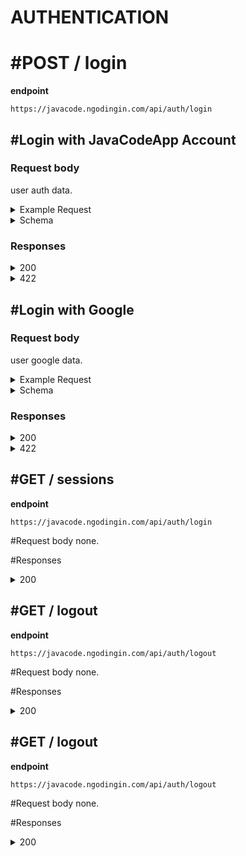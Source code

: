 # AUTHENTICATION

# #POST / login

**endpoint**
```
https://javacode.ngodingin.com/api/auth/login
```

## #**Login with JavaCodeApp Account**

### Request body
user auth data.

<details><summary>Example Request</summary>
<p>

```
{
    "email": "admin@gmail.com",
    "password": "admin"
}
```

</p>
</details>
<details><summary>Schema</summary>
<p>

```
{
    _email_ : type string,
    _password_: type string
}
```

</p>
</details>

### Responses

<details><summary>200</summary>
<p>

```
{
    "status_code": 200,
    "data": {
        "user": {
            "is_google": true,
            "id_user": 1,
            "email": "admin@gmail.com",
            "nama": "Super Admin",
            "m_roles_id": 1,
            "akses": {
                "master_roles": true,
                "master_user": true,
                "master_akses": true,
                "pengguna_akses": true,
                "pengguna_user": true,
                "app_transaksi1": true,
                "laporan_laporan1": true
            }
        },
        "token": "m_app"
    }
}
```

</p>
</details>

<details><summary>422</summary>
<p>

```
{
    "status_code": 422,
    "errors": [
        "Mohon maaf tidak dapat menemukan data anda !"
    ]
}
```

```
{
    "status_code": 422,
    "errors": [
        "<span class=\"gump-field\">Email</span> harus diisi"
    ]
}
```

```
{
    "status_code": 422,
    "errors": [
        "Password yang anda masukkan salah !"
    ]
}
```

</p>
</details>

## #**Login with Google**

### Request body
user google data.

<details><summary>Example Request</summary>
<p>

```
{
    "is_google": "is_google",
    "nama": "test",
    "email": "test@gmail.com"
}
```

</p>
</details>
<details><summary>Schema</summary>
<p>

```
{
    *is_google* : type string
    _nama_ : type string,
    _email_ : type string,
}
```

</p>
</details>

### Responses

<details><summary>200</summary>
<p>

```
{
    "status_code": 200,
    "data": {
        "user": {
            "is_google": true,
            "id_user": 31,
            "email": "test@gmail.com",
            "nama": "test",
            "m_roles_id": 2,
            "akses": {
                "master_roles": true,
                "master_user": true,
                "master_akses": true,
                "pengguna_akses": true,
                "pengguna_user": true,
                "app_transaksi1": true,
                "laporan_laporan1": true
            }
        },
        "token": "m_app"
    }
}
```

</p>
</details>
<details><summary>422</summary>
<p>

```
{
    "status_code": 422,
    "errors": [
        "<span class=\"gump-field\">Nama</span> harus diisi"
    ]
}
```

</p>
</details>


## #GET / sessions

**endpoint**
```
https://javacode.ngodingin.com/api/auth/login

```
#Request body
none.

#Responses

<details><summary>200</summary>
<p>

```
{
    "status_code": 200,
    "data": {
        "user": {
            "is_google": true,
            "id_user": 45,
            "email": "test@gmail.com",
            "nama": "test",
            "m_roles_id": 2,
            "akses": {
                "master_roles": true,
                "master_user": true,
                "master_akses": true,
                "pengguna_akses": true,
                "pengguna_user": true,
                "app_transaksi1": true,
                "laporan_laporan1": true
            }
        },
        "token": "m_app"
    }
}
```

</p>
</details>


## #GET / logout

**endpoint**
```
https://javacode.ngodingin.com/api/auth/logout

```
#Request body
none.

#Responses

<details><summary>200</summary>
<p>

```
{
    "status_code": 200,
    "data": {
        "user": {
            "is_google": true,
            "id_user": 45,
            "email": "test@gmail.com",
            "nama": "test",
            "m_roles_id": 2,
            "akses": {
                "master_roles": true,
                "master_user": true,
                "master_akses": true,
                "pengguna_akses": true,
                "pengguna_user": true,
                "app_transaksi1": true,
                "laporan_laporan1": true
            }
        },
        "token": "m_app"
    }
}
```

</p>
</details>



## #GET / logout

**endpoint**
```
https://javacode.ngodingin.com/api/auth/logout

```
#Request body
none.

#Responses

<details><summary>200</summary>
<p>

```
{
    "status_code": 200,
    "data": [
        "Berhasil logout"
    ]
}
```

</p>
</details>